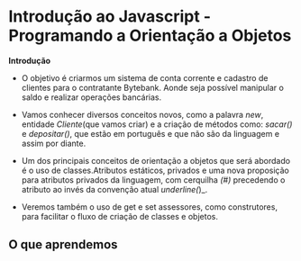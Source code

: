 # Introdução ao Javascript - Programando a Orientação a Objetos

**Introdução**

 - O objetivo é criarmos um sistema de conta corrente e cadastro de clientes para o contratante Bytebank. Aonde seja possível manipular o saldo e realizar operações bancárias.

 - Vamos conhecer diversos conceitos novos, como a palavra _new_, entidade _Cliente_(que vamos criar) e a criação de métodos como: _sacar()_ e _depositar()_, que estão em português e que não são da linguagem e assim por diante.

 - Um dos principais conceitos de orientação a objetos que será abordado é o uso de classes.Atributos estáticos, privados e uma nova proposição para atributos privados da linguagem, com cerquilha _(#)_ precedendo o atributo ao invés da convenção atual _underline(_)_.

 - Veremos também o uso de get e set assessores, como construtores, para facilitar o fluxo de criação de classes e objetos.

 ## O que aprendemos
 